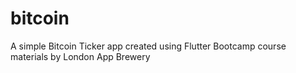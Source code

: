 # bitcoin

A simple Bitcoin Ticker app created using Flutter Bootcamp course materials by London App Brewery